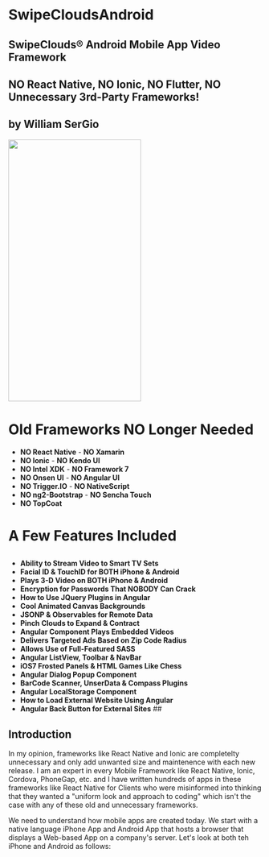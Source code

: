 # SwipeCloudsAndroid

## SwipeClouds® Android Mobile App Video Framework ##
## NO React Native, NO Ionic, NO Flutter, NO Unnecessary 3rd-Party Frameworks!  ##
## by William SerGio ##

<img height="520px" src="/app/src/main/assets/www/img/swipeclouds.gif" width="264px" />

# Old Frameworks NO Longer Needed #
  - **NO React Native**       - **NO Xamarin**
  - **NO Ionic**              - **NO Kendo UI**
  - **NO Intel XDK**          - **NO Framework 7**
  - **NO Onsen UI**	          - **NO Angular UI**
  - **NO Trigger.IO**         - **NO NativeScript**
  - **NO ng2-Bootstrap**	    - **NO Sencha Touch**	
  - **NO TopCoat**
  
# A Few Features Included #

## 
- **Ability to Stream Video to Smart TV Sets**
- **Facial ID & TouchID for BOTH iPhone & Android**
- **Plays 3-D Video on BOTH iPhone & Android**
- **Encryption for Passwords That NOBODY Can Crack**
- **How to Use JQuery Plugins in Angular**
- **Cool Animated Canvas Backgrounds**
- **JSONP & Observables for Remote Data**
- **Pinch Clouds to Expand & Contract**
- **Angular Component Plays Embedded Videos**
- **Delivers Targeted Ads Based on Zip Code Radius**
- **Allows Use of Full-Featured SASS**
- **Angular ListView, Toolbar & NavBar**
- **iOS7 Frosted Panels & HTML Games Like Chess**
- **Angular Dialog Popup Component**
- **BarCode Scanner, UnserData & Compass Plugins**
- **Angular LocalStorage Component**
- **How to Load External Website Using Angular**
- **Angular Back Button for External Sites** ##

## Introduction ##

<p>In my opinion, frameworks like React Native and Ionic are completelty unnecessary and only add unwanted size and maintenence with each new release. I am an expert in every Mobile Framework like React Native, Ionic, Cordova, PhoneGap, etc. and I have written hundreds of apps in these frameworks like React Native for Clients who were misinformed into thinking that they wanted a "uniform look and approach to coding" which isn't the case with any of these old and unnecessary frameworks.</p>
 
<p>We need to understand how mobile apps are created today. We start with a native language iPhone App and Android App that hosts a browser that displays a Web-based App on a company's server. Let's look at both teh iPhone and Android as follows:
